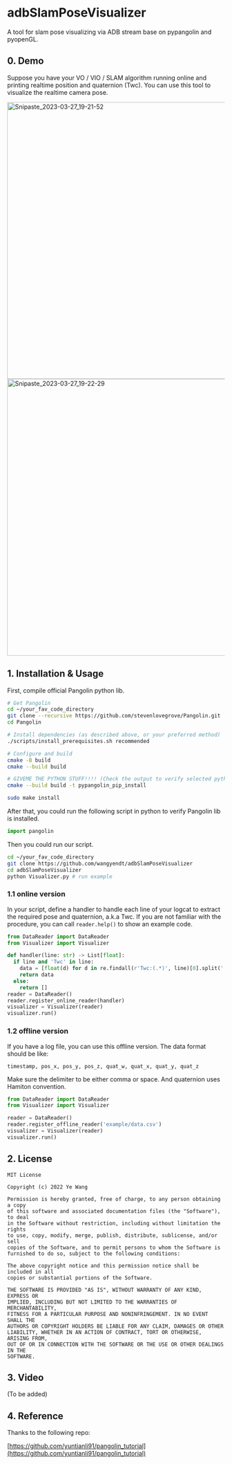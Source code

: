 # adbSlamPoseVisualizer
 A tool for slam pose visualizing via ADB stream base on pypangolin and pyopenGL.

## 0. Demo

Suppose you have your VO / VIO / SLAM algorithm running online and printing realtime position and quaternion (Twc). You can use this tool to visualize the realtime camera pose. 


<img width="640" alt="Snipaste_2023-03-27_19-21-52" src="https://user-images.githubusercontent.com/18455758/227927883-cfb4aaf5-3d41-4567-b66e-fec43d85e2bc.png">

<img width="640" alt="Snipaste_2023-03-27_19-22-29" src="https://user-images.githubusercontent.com/18455758/227927900-cc13d92a-a0ac-47e5-8044-fbcfdeb523de.png">

## 1. Installation & Usage

First, compile official Pangolin python lib.

```bash
# Get Pangolin
cd ~/your_fav_code_directory
git clone --recursive https://github.com/stevenlovegrove/Pangolin.git
cd Pangolin

# Install dependencies (as described above, or your preferred method)
./scripts/install_prerequisites.sh recommended

# Configure and build
cmake -B build
cmake --build build

# GIVEME THE PYTHON STUFF!!!! (Check the output to verify selected python version)
cmake --build build -t pypangolin_pip_install

sudo make install
```



After that, you could run the following script in python to verify Pangolin lib is installed.

```python
import pangolin
```



Then you could run our script.

```bash
cd ~/your_fav_code_directory
git clone https://github.com/wangyendt/adbSlamPoseVisualizer
cd adbSlamPoseVisualizer
python Visualizer.py # run example
```

### 1.1 online version

In your script, define a handler to handle each line of your logcat to extract the required pose and quaternion, a.k.a Twc. If you are not familiar with the procedure, you can call ``reader.help()`` to show an example code.

```python
from DataReader import DataReader
from Visualizer import Visualizer

def handler(line: str) -> List[float]:
  if line and 'Twc' in line:
    data = [float(d) for d in re.findall(r'Twc:(.*)', line)[0].split(',')]
    return data
  else:
    return []
reader = DataReader()
reader.register_online_reader(handler)
visualizer = Visualizer(reader)
visualizer.run()
```

### 1.2 offline version

If you have a log file, you can use this offline version. The data format should be like:

````
timestamp, pos_x, pos_y, pos_z, quat_w, quat_x, quat_y, quat_z
````

Make sure the delimiter to be either comma or space. And quaternion uses Hamiton convention.

```python
from DataReader import DataReader
from Visualizer import Visualizer

reader = DataReader()
reader.register_offline_reader('example/data.csv')
visualizer = Visualizer(reader)
visualizer.run()
```

## 2. License

```
MIT License

Copyright (c) 2022 Ye Wang

Permission is hereby granted, free of charge, to any person obtaining a copy
of this software and associated documentation files (the "Software"), to deal
in the Software without restriction, including without limitation the rights
to use, copy, modify, merge, publish, distribute, sublicense, and/or sell
copies of the Software, and to permit persons to whom the Software is
furnished to do so, subject to the following conditions:

The above copyright notice and this permission notice shall be included in all
copies or substantial portions of the Software.

THE SOFTWARE IS PROVIDED "AS IS", WITHOUT WARRANTY OF ANY KIND, EXPRESS OR
IMPLIED, INCLUDING BUT NOT LIMITED TO THE WARRANTIES OF MERCHANTABILITY,
FITNESS FOR A PARTICULAR PURPOSE AND NONINFRINGEMENT. IN NO EVENT SHALL THE
AUTHORS OR COPYRIGHT HOLDERS BE LIABLE FOR ANY CLAIM, DAMAGES OR OTHER
LIABILITY, WHETHER IN AN ACTION OF CONTRACT, TORT OR OTHERWISE, ARISING FROM,
OUT OF OR IN CONNECTION WITH THE SOFTWARE OR THE USE OR OTHER DEALINGS IN THE
SOFTWARE.
```

## 3. Video

(To be added)



## 4. Reference

Thanks to the following repo:

[https://github.com/yuntianli91/pangolin_tutorial](https://github.com/yuntianli91/pangolin_tutorial)
